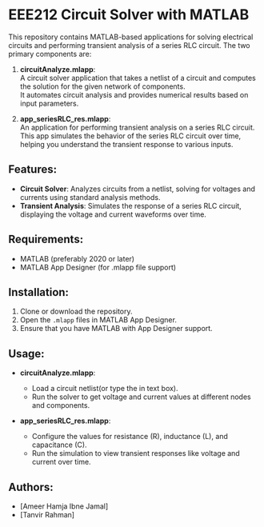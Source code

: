 
# EEE212 Circuit Solver with MATLAB

This repository contains MATLAB-based applications for solving electrical circuits and performing transient analysis of a series RLC circuit. The two primary components are:

1. **circuitAnalyze.mlapp**:  
   A circuit solver application that takes a netlist of a circuit and computes the solution for the given network of components.  
   It automates circuit analysis and provides numerical results based on input parameters.

2. **app_seriesRLC_res.mlapp**:  
   An application for performing transient analysis on a series RLC circuit. This app simulates the behavior of the series RLC circuit over time, helping you understand the transient response to various inputs.

## Features:
- **Circuit Solver**: Analyzes circuits from a netlist, solving for voltages and currents using standard analysis methods.
- **Transient Analysis**: Simulates the response of a series RLC circuit, displaying the voltage and current waveforms over time.
  
## Requirements:
- MATLAB (preferably 2020 or later)  
- MATLAB App Designer (for .mlapp file support)

## Installation:
1. Clone or download the repository.
2. Open the `.mlapp` files in MATLAB App Designer.
3. Ensure that you have MATLAB with App Designer support.

## Usage:
- **circuitAnalyze.mlapp**:  
  - Load a circuit netlist(or type the in text box).
  - Run the solver to get voltage and current values at different nodes and components.
  
- **app_seriesRLC_res.mlapp**:  
  - Configure the values for resistance (R), inductance (L), and capacitance (C).
  - Run the simulation to view transient responses like voltage and current over time.


## Authors:
- [Ameer Hamja Ibne Jamal]
- [Tanvir Rahman]
